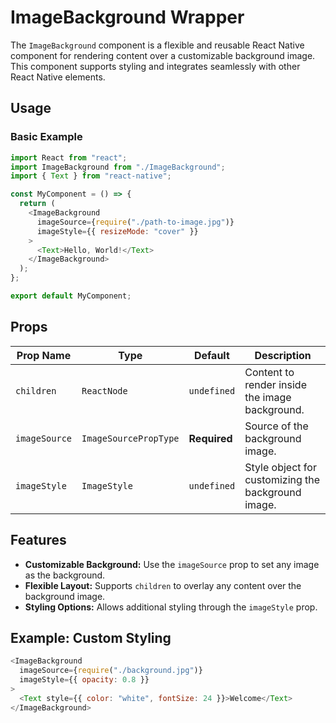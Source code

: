 # ImageBackground Wrapper

The `ImageBackground` component is a flexible and reusable React Native component for rendering content over a customizable background image. This component supports styling and integrates seamlessly with other React Native elements.

## Usage

### Basic Example

```javascript
import React from "react";
import ImageBackground from "./ImageBackground";
import { Text } from "react-native";

const MyComponent = () => {
  return (
    <ImageBackground
      imageSource={require("./path-to-image.jpg")}
      imageStyle={{ resizeMode: "cover" }}
    >
      <Text>Hello, World!</Text>
    </ImageBackground>
  );
};

export default MyComponent;
```

## Props

| Prop Name     | Type                  | Default      | Description                                        |
| ------------- | --------------------- | ------------ | -------------------------------------------------- |
| `children`    | `ReactNode`           | `undefined`  | Content to render inside the image background.     |
| `imageSource` | `ImageSourcePropType` | **Required** | Source of the background image.                    |
| `imageStyle`  | `ImageStyle`          | `undefined`  | Style object for customizing the background image. |

## Features

- **Customizable Background:** Use the `imageSource` prop to set any image as the background.
- **Flexible Layout:** Supports `children` to overlay any content over the background image.
- **Styling Options:** Allows additional styling through the `imageStyle` prop.

## Example: Custom Styling

```javascript
<ImageBackground
  imageSource={require("./background.jpg")}
  imageStyle={{ opacity: 0.8 }}
>
  <Text style={{ color: "white", fontSize: 24 }}>Welcome</Text>
</ImageBackground>
```
